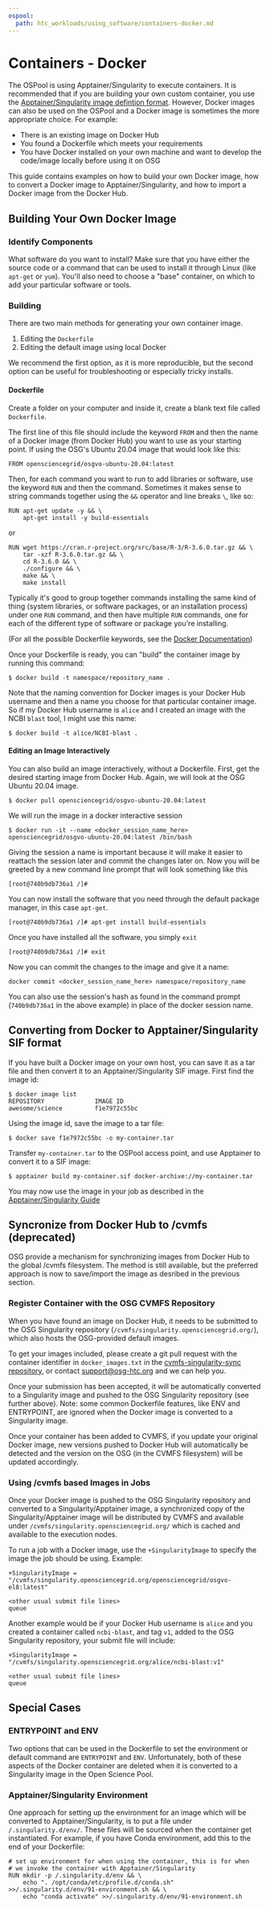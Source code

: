 ```yaml
---
ospool:
  path: htc_workloads/using_software/containers-docker.md
---
```


Containers - Docker
===================

The OSPool is using Apptainer/Singularity to execute containers. It is recommended
that if you are building your own custom container, you use the 
[Apptainer/Singularity image defintion format](../containers-singularity). 
However, Docker images can also be used on the OSPool and a Docker image is 
sometimes the more appropriate choice. For example:

 * There is an existing image on Docker Hub
 * You found a Dockerfile which meets your requirements
 * You have Docker installed on your own machine and want to 
   develop the code/image locally before using it on OSG

This guide contains examples on how to build your own Docker image, how
to convert a Docker image to Apptainer/Singularity, and how to import a
Docker image from the Docker Hub.

## Building Your Own Docker Image

### Identify Components

What software do you want to install? Make sure that you have either the source 
code or a command that can be used to install it through Linux (like `apt-get` or 
`yum`). You'll also need to choose a "base" container, on which to add your particular 
software or tools.

### Building

There are two main methods for generating your own container image. 

1. Editing the `Dockerfile`
2. Editing the default image using local Docker

We recommend the first option, as it is more reproducible, but the second option 
can be useful for troubleshooting or especially tricky installs. 

#### Dockerfile

Create a folder on your computer and inside it, create a blank text file 
called `Dockerfile`.  

The first line of this file should include the keyword `FROM` and then 
the name of a Docker image (from Docker Hub) you want 
to use as your starting point. If using the OSG's Ubuntu 20.04 image that 
would look like this: 

	FROM opensciencegrid/osgvo-ubuntu-20.04:latest

Then, for each command you want to run to add libraries or software, use the 
keyword `RUN` and then the command. Sometimes it makes sense to string 
commands together using the `&&` operator and line breaks `\`, like so:

	RUN apt-get update -y && \
	    apt-get install -y build-essentials

or

	RUN wget https://cran.r-project.org/src/base/R-3/R-3.6.0.tar.gz && \
	    tar -xzf R-3.6.0.tar.gz && \
	    cd R-3.6.0 && \
	    ./configure && \
	    make && \
	    make install

Typically it's good to group together commands installing the same kind of thing 
(system libraries, or software packages, or an installation process) under one `RUN` command, 
and then have multiple `RUN` commands, one for each of the different type of 
software or package you're installing. 

(For all the possible Dockerfile keywords, see the [Docker Documentation](https://docs.docker.com/engine/reference/builder/))

Once your Dockerfile is ready, you can "build" the container image by running this command: 

    $ docker build -t namespace/repository_name .

Note that the naming convention for Docker images is your Docker Hub username and then 
a name you choose for that particular container image. So if my Docker Hub username 
is `alice` and I created an image with the NCBI `blast` tool, I might use this name: 

    $ docker build -t alice/NCBI-blast .


#### Editing an Image Interactively

You can also build an image interactively, without a Dockerfile. First, get 
the desired starting image from Docker Hub. Again, we will
look at the OSG Ubuntu 20.04 image. 

    $ docker pull opensciencegrid/osgvo-ubuntu-20.04:latest

We will run the image in a docker interactive session

    $ docker run -it --name <docker_session_name_here> opensciencegrid/osgvo-ubuntu-20.04:latest /bin/bash

Giving the session a name is important because it will make it easier to 
reattach the session later and commit the changes later on. Now you will 
be greeted by a new command line prompt that will look something like this

    [root@740b9db736a1 /]#

You can now install the software that you need through the default package 
manager, in this case `apt-get`. 

    [root@740b9db736a1 /]# apt-get install build-essentials

Once you have installed all the software, you simply `exit`

    [root@740b9db736a1 /]# exit

Now you can commit the changes to the image and give it a name: 

    docker commit <docker_session_name_here> namespace/repository_name

You can also use the session's hash as found in the command prompt (`740b9db736a1` 
in the above example) in place of the docker session name. 


## Converting from Docker to Apptainer/Singularity SIF format

If you have built a Docker image on your own host, you can save it as a 
tar file and then convert it to an Apptainer/Singularity SIF image. First
find the image id:

    $ docker image list
    REPOSITORY              IMAGE ID
    awesome/science         f1e7972c55bc

Using the image id, save the image to a tar file:

    $ docker save f1e7972c55bc -o my-container.tar

Transfer `my-container.tar` to the OSPool access point, and use
Apptainer to convert it to a SIF image:

    $ apptainer build my-container.sif docker-archive://my-container.tar

You may now use the image in your job as described in the
[Apptainer/Singularity Guide](../containers-singularity)


## Syncronize from Docker Hub to /cvmfs (deprecated)

OSG provide a mechanism for synchronizing images from Docker Hub to
the global /cvmfs filesystem. The method is still available, but the
preferred approach is now to save/import the image as desribed in the
previous section.

### Register Container with the OSG CVMFS Repository

When you have found an image on Docker Hub,
it needs to be submitted to the OSG Singularity repository
(`/cvmfs/singularity.opensciencegrid.org/`), which also hosts the
OSG-provided default images.

To get your images included, please create a git pull request with the
container identifier in `docker_images.txt` in the
[cvmfs-singularity-sync repository](https://github.com/opensciencegrid/cvmfs-singularity-sync),
or contact
[support@osg-htc.org](mailto:support@osg-htc.org)
and we can help you.

Once your submission has been accepted, it will be automatically
converted to a Singularity image and pushed to the OSG Singularity
repository (see further above). Note: some common Dockerfile features,
like ENV and ENTRYPOINT, are ignored when the Docker image is converted
to a Singularity image.

Once your container has been added to CVMFS, if you update your original
Docker image, new versions pushed to Docker Hub will automatically be
detected and the version on the OSG (in the CVMFS filesystem) will be
updated accordingly.

### Using /cvmfs based Images in Jobs

Once your Docker image is pushed to the OSG Singularity repository and converted to a Singularity/Apptainer image, a synchronized copy of the Singularity/Apptainer image will be distributed by CVMFS and available under
`/cvmfs/singularity.opensciencegrid.org/` which is cached and available
to the execution nodes.

To run a job with a Docker image, use the `+SingularityImage` to
specify the image the job should be using. Example:

    +SingularityImage = "/cvmfs/singularity.opensciencegrid.org/opensciencegrid/osgvo-el8:latest"

    <other usual submit file lines>
    queue

Another example would be if your Docker Hub username is `alice` and you
created a container called `ncbi-blast`, and tag `v1`, added to the OSG
Singularity repository, your submit file will include:

    +SingularityImage = "/cvmfs/singularity.opensciencegrid.org/alice/ncbi-blast:v1"

    <other usual submit file lines>
    queue



## Special Cases

### ENTRYPOINT and ENV

Two options that can be used in the Dockerfile to set the environment or 
default command are `ENTRYPOINT` and `ENV`. Unfortunately, both of these 
aspects of the Docker container are deleted when it is converted to a 
Singularity image in the Open Science Pool.

### Apptainer/Singularity Environment

One approach for setting up the environment for an image which will
be converted to Apptainer/Singularity, is to put a file under
`/.singularity.d/env/`. These files will be sourced when the container
get instantiated. For example, if you have Conda environment, add this
to the end of your Dockerfile:

    # set up environment for when using the container, this is for when 
    # we invoke the container with Apptainer/Singularity
    RUN mkdir -p /.singularity.d/env && \
        echo ". /opt/conda/etc/profile.d/conda.sh" >>/.singularity.d/env/91-environment.sh && \
        echo "conda activate" >>/.singularity.d/env/91-environment.sh


[osg-containers]: ../../../htc_workloads/using_software/available-containers-list/

